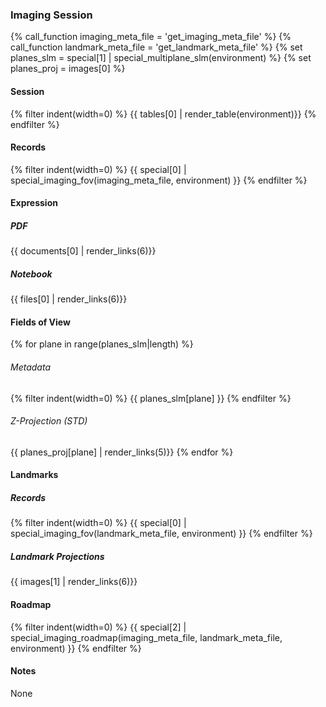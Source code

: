 ### Imaging Session
{% call_function imaging_meta_file = 'get_imaging_meta_file' %}
{% call_function landmark_meta_file = 'get_landmark_meta_file' %}
{% set planes_slm = special[1] | special_multiplane_slm(environment) %}
{% set planes_proj = images[0] %}

#### Session
{% filter indent(width=0) %}
{{ tables[0] | render_table(environment)}}
{% endfilter %}

#### Records
{% filter indent(width=0) %}
{{ special[0] | special_imaging_fov(imaging_meta_file, environment) }}
{% endfilter %}

#### Expression

##### PDF
{{ documents[0] | render_links(6)}}

##### Notebook
{{ files[0] | render_links(6)}}

#### Fields of View
{% for plane in range(planes_slm|length) %}

###### Metadata
{% filter indent(width=0) %}
{{ planes_slm[plane] }}
{% endfilter %}

###### Z-Projection (STD)
{{ planes_proj[plane] | render_links(5)}}
{% endfor %}

#### Landmarks

##### Records
{% filter indent(width=0) %}
{{ special[0] | special_imaging_fov(landmark_meta_file, environment) }}
{% endfilter %}

##### Landmark Projections
{{ images[1] | render_links(6)}}

#### Roadmap
{% filter indent(width=0) %}
{{ special[2] | special_imaging_roadmap(imaging_meta_file, landmark_meta_file, environment) }}
{% endfilter %}

#### Notes
None
